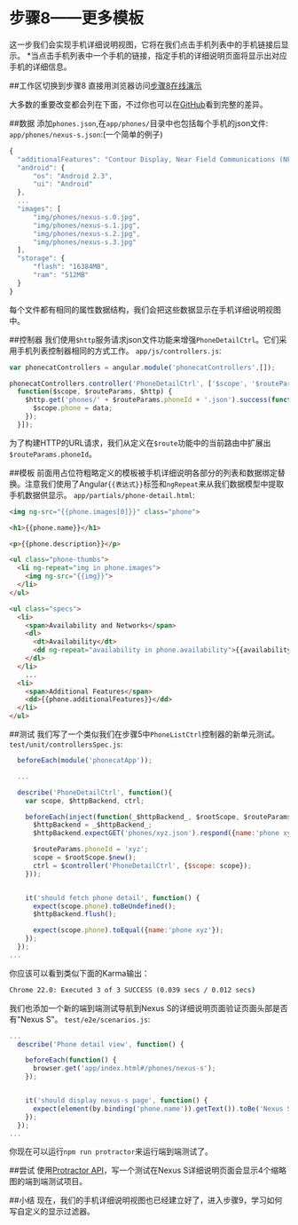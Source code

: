 # 步骤8——更多模板
这一步我们会实现手机详细说明视图，它将在我们点击手机列表中的手机链接后显示。
*当点击手机列表中一个手机的链接，指定手机的详细说明页面将显示出对应手机的详细信息。

##工作区切换到步骤8
直接用浏览器访问[步骤8在线演示](http://angular.github.io/angular-phonecat/step-8/app)

大多数的重要改变都会列在下面，不过你也可以在[GitHub](https://github.com/angular/angular-phonecat/compare/step-7...step-8)看到完整的差异。

##数据
添加`phones.json`,在`app/phones/`目录中也包括每个手机的json文件:
`app/phones/nexus-s.json`:(一个简单的例子)
```js
{
  "additionalFeatures": "Contour Display, Near Field Communications (NFC),...",
  "android": {
      "os": "Android 2.3",
      "ui": "Android"
  },
  ...
  "images": [
      "img/phones/nexus-s.0.jpg",
      "img/phones/nexus-s.1.jpg",
      "img/phones/nexus-s.2.jpg",
      "img/phones/nexus-s.3.jpg"
  ],
  "storage": {
      "flash": "16384MB",
      "ram": "512MB"
  }
}
```
每个文件都有相同的属性数据结构，我们会把这些数据显示在手机详细说明视图中。

##控制器
我们使用`$http`服务请求json文件功能来增强`PhoneDetailCtrl`。它们采用手机列表控制器相同的方式工作。
`app/js/controllers.js`:
```js
var phonecatControllers = angular.module('phonecatControllers',[]);

phonecatControllers.controller('PhoneDetailCtrl', ['$scope', '$routeParams', '$http',
  function($scope, $routeParams, $http) {
    $http.get('phones/' + $routeParams.phoneId + '.json').success(function(data) {
      $scope.phone = data;
    });
  }]);
```
为了构建HTTP的URL请求，我们从定义在`$route`功能中的当前路由中扩展出`$routeParams.phoneId`。

##模板
前面用占位符粗略定义的模板被手机详细说明各部分的列表和数据绑定替换。注意我们使用了Angular`{{表达式}}`标签和`ngRepeat`来从我们数据模型中提取手机数据供显示。
`app/partials/phone-detail.html`:
```html
<img ng-src="{{phone.images[0]}}" class="phone">

<h1>{{phone.name}}</h1>

<p>{{phone.description}}</p>

<ul class="phone-thumbs">
  <li ng-repeat="img in phone.images">
    <img ng-src="{{img}}">
  </li>
</ul>

<ul class="specs">
  <li>
    <span>Availability and Networks</span>
    <dl>
      <dt>Availability</dt>
      <dd ng-repeat="availability in phone.availability">{{availability}}</dd>
    </dl>
  </li>
    ...
  <li>
    <span>Additional Features</span>
    <dd>{{phone.additionalFeatures}}</dd>
  </li>
</ul>
```

##测试
我们写了一个类似我们在步骤5中`PhoneListCtrl`控制器的新单元测试。
`test/unit/controllersSpec.js`:
```js
  beforeEach(module('phonecatApp'));

  ...

  describe('PhoneDetailCtrl', function(){
    var scope, $httpBackend, ctrl;

    beforeEach(inject(function(_$httpBackend_, $rootScope, $routeParams, $controller) {
      $httpBackend = _$httpBackend_;
      $httpBackend.expectGET('phones/xyz.json').respond({name:'phone xyz'});

      $routeParams.phoneId = 'xyz';
      scope = $rootScope.$new();
      ctrl = $controller('PhoneDetailCtrl', {$scope: scope});
    }));


    it('should fetch phone detail', function() {
      expect(scope.phone).toBeUndefined();
      $httpBackend.flush();

      expect(scope.phone).toEqual({name:'phone xyz'});
    });
  });
...
```
你应该可以看到类似下面的Karma输出：
```cmd
Chrome 22.0: Executed 3 of 3 SUCCESS (0.039 secs / 0.012 secs)
```

我们也添加一个新的端到端测试导航到Nexus S的详细说明页面验证页面头部是否有"Nexus S"。
`test/e2e/scenarios.js`:
```js
...
  describe('Phone detail view', function() {

    beforeEach(function() {
      browser.get('app/index.html#/phones/nexus-s');
    });


    it('should display nexus-s page', function() {
      expect(element(by.binding('phone.name')).getText()).toBe('Nexus S');
    });
  });
...
```
你现在可以运行`npm run protractor`来运行端到端测试了。

##尝试
使用[Protractor API](https://github.com/angular/protractor/blob/master/docs/api.md)，写一个测试在Nexus S详细说明页面会显示4个缩略图的端到端测试项目。

##小结
现在，我们的手机详细说明视图也已经建立好了，进入步骤9，学习如何写自定义的显示过滤器。









